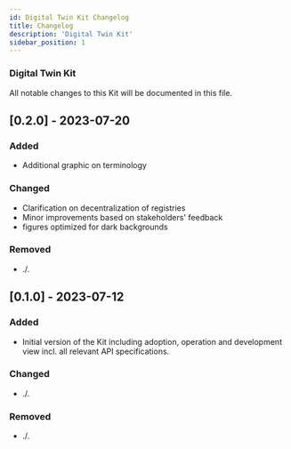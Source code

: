 ```yaml
---
id: Digital Twin Kit Changelog
title: Changelog
description: 'Digital Twin Kit'
sidebar_position: 1
---
```


### Digital Twin Kit

All notable changes to this Kit will be documented in this file.

## [0.2.0] - 2023-07-20

### Added

- Additional graphic on terminology

### Changed

- Clarification on decentralization of registries
- Minor improvements based on stakeholders' feedback
- figures optimized for dark backgrounds

### Removed

- ./.


## [0.1.0] - 2023-07-12

### Added

- Initial version of the Kit including adoption, operation and development view incl. all relevant API specifications.

### Changed

- ./.

### Removed

- ./.
